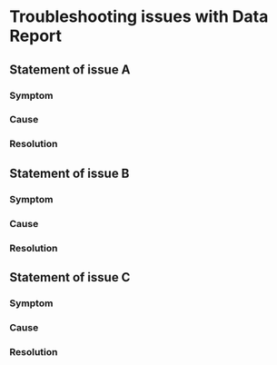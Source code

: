 # Troubleshooting issues with Data Report


## Statement of issue A

### Symptom

### Cause

### Resolution


## Statement of issue B

### Symptom

### Cause

### Resolution


## Statement of issue C

### Symptom

### Cause

### Resolution
